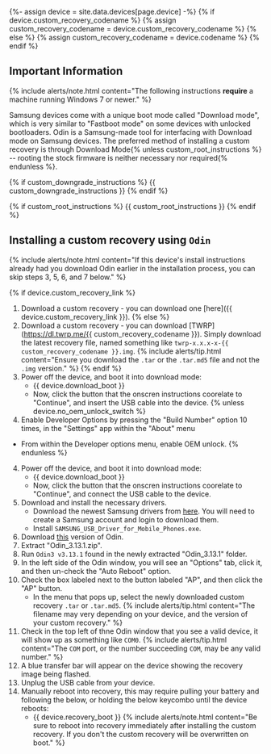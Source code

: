 {%- assign device = site.data.devices[page.device] -%}
{% if device.custom_recovery_codename %}
{% assign custom_recovery_codename = device.custom_recovery_codename %}
{% else %}
{% assign custom_recovery_codename = device.codename %}
{% endif %}

## Important Information

{% include alerts/note.html content="The following instructions **require** a machine running Windows 7 or newer." %}

Samsung devices come with a unique boot mode called "Download mode", which is very similar to "Fastboot mode" on some devices with unlocked bootloaders.
Odin is a Samsung-made tool for interfacing with Download mode on Samsung devices.
The preferred method of installing a custom recovery is through Download Mode{% unless custom_root_instructions %} -- rooting the stock firmware is neither necessary nor required{% endunless %}.

{% if custom_downgrade_instructions %}
{{ custom_downgrade_instructions }}
{% endif %}

{% if custom_root_instructions %}
{{ custom_root_instructions }}
{% endif %}

## Installing a custom recovery using `Odin`

{% include alerts/note.html content="If this device's install instructions already had you download Odin earlier in the installation process, you can skip steps 3, 5, 6, and 7 below." %}

{% if device.custom_recovery_link %}
1. Download a custom recovery - you can download one [here]({{ device.custom_recovery_link }}).
{% else %}
1. Download a custom recovery - you can download [TWRP](https://dl.twrp.me/{{ custom_recovery_codename }}). Simply download the latest recovery file, named something like `twrp-x.x.x-x-{{ custom_recovery_codename }}.img`.
    {% include alerts/tip.html content="Ensure you download the `.tar` or the `.tar.md5` file and not the `.img` version." %}
{% endif %}
2. Power off the device, and boot it into download mode:
    * {{ device.download_boot }}
    * Now, click the button that the onscren instructions coorelate to "Continue", and insert the USB cable into the device.
{% unless device.no_oem_unlock_switch %}
3. Enable Developer Options by pressing the "Build Number" option 10 times, in the "Settings" app within the "About" menu
 * From within the Developer options menu, enable OEM unlock.
{% endunless %}
4. Power off the device, and boot it into download mode:
    * {{ device.download_boot }}
    * Now, click the button that the onscren instructions coorelate to "Continue", and connect the USB cable to the device.
5. Download and install the necessary drivers.
    * Download the newest Samsung drivers from [here](https://developer.samsung.com/mobile/android-usb-driver.html). You will need to create a Samsung account and login to download them.
    * Install `SAMSUNG_USB_Driver_for_Mobile_Phones.exe`.
6. Download [this](https://androidfilehost.com/?fid=4349826312261712202) version of Odin.
7. Extract "Odin_3.13.1.zip".
8. Run `Odin3 v3.13.1` found in the newly  extracted "Odin_3.13.1" folder.
9. In the left side of the Odin window, you will see an "Options" tab, click it, and then un-check the "Auto Reboot" option.
10. Check the box labeled next to the button labeled "AP", and then click the "AP" button.
    * In the menu that pops up, select the newly downloaded custom recovery `.tar` or `.tar.md5`.
    {% include alerts/tip.html content="The filename may very depending on your device, and the version of your custom recovery." %}
11. Check in the top left of thne Odin window that you see a valid device, it will show up as something like `COM0`.
    {% include alerts/tip.html content="The `COM` port, or the number succeeding `COM`, may be any valid number." %}
12. A blue transfer bar will appear on the device showing the recovery image being flashed.
13. Unplug the USB cable from your device.
14. Manually reboot into recovery, this may require pulling your battery and following the below, or holding the below keycombo until the device reboots:
    * {{ device.recovery_boot }}
    {% include alerts/note.html content="Be sure to reboot into recovery immediately after installing the custom recovery. If you don't the custom recovery will be overwritten on boot." %}
